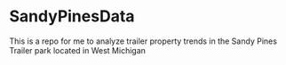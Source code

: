 # SandyPinesData
 This is a repo for me to analyze trailer property trends in the Sandy Pines Trailer park located in West Michigan
